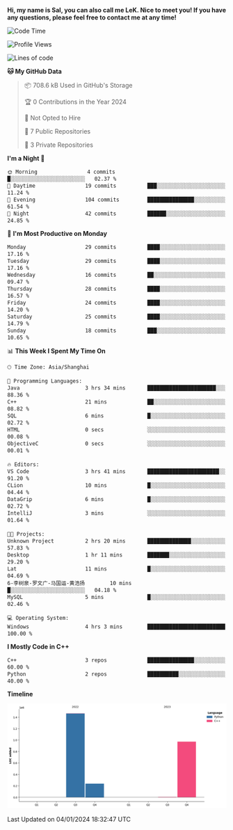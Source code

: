 **Hi, my name is Sal, you can also call me LeK. Nice to meet you! If you have any questions, please feel free to contact me at any time!**

<!--START_SECTION:waka-->
![Code Time](http://img.shields.io/badge/Code%20Time-143%20hrs%2055%20mins-blue)

![Profile Views](http://img.shields.io/badge/Profile%20Views-0-blue)

![Lines of code](https://img.shields.io/badge/From%20Hello%20World%20I%27ve%20Written-2.7%20million%20lines%20of%20code-blue)

**🐱 My GitHub Data** 

> 📦 708.6 kB Used in GitHub's Storage 
 > 
> 🏆 0 Contributions in the Year 2024
 > 
> 🚫 Not Opted to Hire
 > 
> 📜 7 Public Repositories 
 > 
> 🔑 3 Private Repositories 
 > 
**I'm a Night 🦉** 

```text
🌞 Morning                4 commits           █░░░░░░░░░░░░░░░░░░░░░░░░   02.37 % 
🌆 Daytime                19 commits          ███░░░░░░░░░░░░░░░░░░░░░░   11.24 % 
🌃 Evening                104 commits         ███████████████░░░░░░░░░░   61.54 % 
🌙 Night                  42 commits          ██████░░░░░░░░░░░░░░░░░░░   24.85 % 
```
📅 **I'm Most Productive on Monday** 

```text
Monday                   29 commits          ████░░░░░░░░░░░░░░░░░░░░░   17.16 % 
Tuesday                  29 commits          ████░░░░░░░░░░░░░░░░░░░░░   17.16 % 
Wednesday                16 commits          ██░░░░░░░░░░░░░░░░░░░░░░░   09.47 % 
Thursday                 28 commits          ████░░░░░░░░░░░░░░░░░░░░░   16.57 % 
Friday                   24 commits          ████░░░░░░░░░░░░░░░░░░░░░   14.20 % 
Saturday                 25 commits          ████░░░░░░░░░░░░░░░░░░░░░   14.79 % 
Sunday                   18 commits          ███░░░░░░░░░░░░░░░░░░░░░░   10.65 % 
```


📊 **This Week I Spent My Time On** 

```text
🕑︎ Time Zone: Asia/Shanghai

💬 Programming Languages: 
Java                     3 hrs 34 mins       ██████████████████████░░░   88.36 % 
C++                      21 mins             ██░░░░░░░░░░░░░░░░░░░░░░░   08.82 % 
SQL                      6 mins              █░░░░░░░░░░░░░░░░░░░░░░░░   02.72 % 
HTML                     0 secs              ░░░░░░░░░░░░░░░░░░░░░░░░░   00.08 % 
ObjectiveC               0 secs              ░░░░░░░░░░░░░░░░░░░░░░░░░   00.01 % 

🔥 Editors: 
VS Code                  3 hrs 41 mins       ███████████████████████░░   91.20 % 
CLion                    10 mins             █░░░░░░░░░░░░░░░░░░░░░░░░   04.44 % 
DataGrip                 6 mins              █░░░░░░░░░░░░░░░░░░░░░░░░   02.72 % 
IntelliJ                 3 mins              ░░░░░░░░░░░░░░░░░░░░░░░░░   01.64 % 

🐱‍💻 Projects: 
Unknown Project          2 hrs 20 mins       ██████████████░░░░░░░░░░░   57.83 % 
Desktop                  1 hr 11 mins        ███████░░░░░░░░░░░░░░░░░░   29.20 % 
Lat                      11 mins             █░░░░░░░░░░░░░░░░░░░░░░░░   04.69 % 
6-李树泉-罗文广-马国运-黄浩扬        10 mins             █░░░░░░░░░░░░░░░░░░░░░░░░   04.18 % 
MySQL                    5 mins              █░░░░░░░░░░░░░░░░░░░░░░░░   02.46 % 

💻 Operating System: 
Windows                  4 hrs 3 mins        █████████████████████████   100.00 % 
```

**I Mostly Code in C++** 

```text
C++                      3 repos             ███████████████░░░░░░░░░░   60.00 % 
Python                   2 repos             ██████████░░░░░░░░░░░░░░░   40.00 % 
```



**Timeline**

![Lines of Code chart](https://raw.githubusercontent.com/LeKZzzz/LeKZzzz/master/assets/bar_graph.png)


 Last Updated on 04/01/2024 18:32:47 UTC
<!--END_SECTION:waka-->
